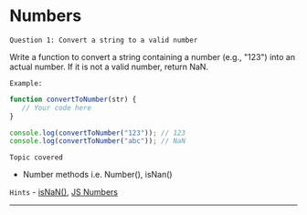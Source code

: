 # Numbers

`Question 1: Convert a string to a valid number`

Write a function to convert a string containing a number (e.g., "123") into an actual number. If it is not a valid number, return NaN.

`Example:`

```javascript
function convertToNumber(str) {
   // Your code here
}

console.log(convertToNumber("123")); // 123
console.log(convertToNumber("abc")); // NaN
```
`Topic covered` 
- Number methods i.e. Number(), isNan()

`Hints` - [isNaN()](https://www.w3schools.com/jsref/jsref_isnan.asp), [JS Numbers](https://www.w3schools.com/jsref/jsref_number.asp)

---